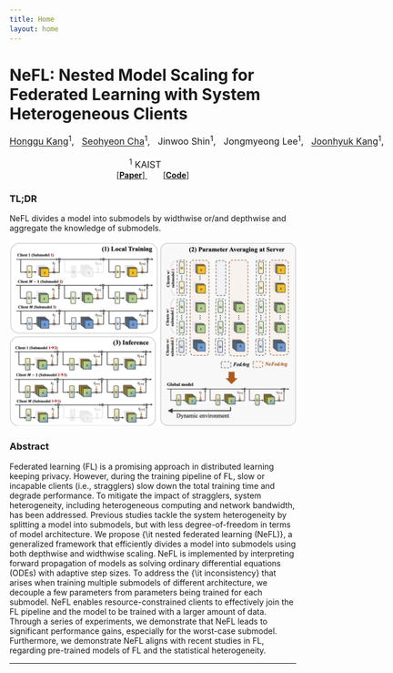 ```yaml
---
title: Home
layout: home
---
```

# NeFL: Nested Model Scaling for Federated Learning with System Heterogeneous Clients

<center>
          <div style="font-size:16px; white-space: nowrap;">
              <a href="https://honggkang.github.io/about/">Honggu Kang</a><sup>1</sup>, &nbsp;
              <a href="https://seohyeon-cha.github.io/">Seohyeon Cha</a><sup>1</sup>, &nbsp;
              <a href="https://alinlab.kaist.ac.kr/shin.html" style="text-decoration:none;">Jinwoo Shin</a><sup>1</sup>, &nbsp;
              Jongmyeong Lee<sup>1</sup>, &nbsp;
              <a href="https://artlab.kaist.ac.kr/bbs/board.php?bo_table=sub1_1">Joonhyuk Kang</a><sup>1</sup>,
          </div>
                <br>
                <span style="font-size:16px">
                    <sup>1</sup> KAIST &nbsp; &nbsp; &nbsp;
                </span>
                <br>
             <div class="paper-btn-parent">
                    <a href="https://arxiv.org/abs/2308.07761">
                        [<b>Paper</b>]
                    </a>
                    <!-- &nbsp;&nbsp;&nbsp;&nbsp;&nbsp;&nbsp;&nbsp;&nbsp;&nbsp;&nbsp;
                    <a href="https://arxiv.org/abs/">
                        [<b>arXiv </b>]
                    </a>
                    </a>
                    &nbsp;&nbsp;&nbsp;&nbsp;&nbsp;&nbsp;&nbsp;&nbsp;&nbsp;&nbsp;
                   <a href="resources/qifk2023poster.pdf">
                     [<b>Poster</b>]
                   </a>  -->
                    &nbsp;&nbsp;&nbsp;&nbsp;&nbsp;&nbsp;
                    <a href="https://github.com/honggkang/nested-federated-learning">
                    [<b>Code</b>]
                    </a>
           </div>
 </center>


### TL;DR
NeFL divides a model into submodels by widthwise or/and depthwise and aggregate the knowledge of submodels.

<img src="./resources/nefl_frame.png" alt="drawing" width="700"/>

### Abstract
  Federated learning (FL) is a promising approach in distributed learning keeping privacy.
  However, during the training pipeline of FL, slow or incapable clients (i.e., stragglers) slow down the total training time and degrade performance. To mitigate the impact of stragglers, system heterogeneity, including heterogeneous computing and network bandwidth, has been addressed.
  Previous studies tackle the system heterogeneity by splitting a model into submodels, but with less degree-of-freedom in terms of model architecture. We propose {\it nested federated learning (NeFL)}, a generalized framework that efficiently divides a model into submodels using both depthwise and widthwise scaling. NeFL is implemented by interpreting forward propagation of models as solving ordinary differential equations (ODEs) with adaptive step sizes. To address the {\it inconsistency} that arises when training multiple submodels of different architecture, we decouple a few parameters from parameters being trained for each submodel.
  NeFL enables resource-constrained clients to effectively join the FL pipeline and the model to be trained with a larger amount of data. Through a series of experiments, we demonstrate that NeFL leads to significant performance gains, especially for the worst-case submodel.
  Furthermore, we demonstrate NeFL aligns with recent studies in FL, regarding pre-trained models of FL and the statistical heterogeneity.


----
[Honggu Kang]: https://honggkang.github.io/about/
[Seohyeon Cha]: https://seohyeon-cha.github.io/
[Jinwoo Shin]: https://alinlab.kaist.ac.kr/shin.html
[Joonhyuk Kang]: https://artlab.kaist.ac.kr/bbs/board.php?bo_table=sub1_1

